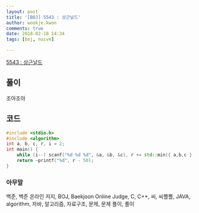 ```yaml
---
layout: post
title: '[BOJ] 5543 : 상근날드'
author: wookje.kwon
comments: true
date: 2018-02-18 14:34
tags: [boj, naive]

---
```


[5543 : 상근날드](https://www.acmicpc.net/problem/5543)

## 풀이

조아조아

## 코드

```cpp
#include <stdio.h>
#include <algorithm>
int a, b, c, r, i = 2;
int main() {
    while (i--) scanf("%d %d %d", &a, &b, &c), r += std::min({ a,b,c });
    return ~printf("%d", r - 50);
}
```

### 아무말  
백준, 백준 온라인 저지, BOJ, Baekjoon Online Judge, C, C++, 씨, 씨쁠쁠, JAVA, algorithm, 자바, 알고리즘, 자료구조, 문제, 문제 풀이, 풀이
